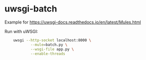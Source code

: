 # uwsgi-batch

Example for https://uwsgi-docs.readthedocs.io/en/latest/Mules.html

Run with uWSGI:

```bash
    uwsgi --http-socket localhost:8000 \
            --mule=batch.py \
            --wsgi-file app.py \
            --enable-threads
```